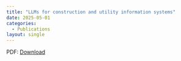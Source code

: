 ```yaml
---
title: "LLMs for construction and utility information systems"
date: 2025-05-01
categories: 
  - Publications
layout: single
---
```


PDF: [Download](/papers/LLMs_for_Construction_and_Utility_Information_Systems.pdf)

